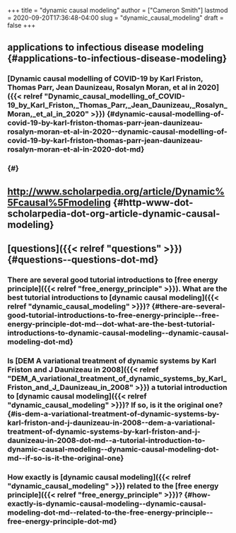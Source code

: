 +++
title = "dynamic causal modeling"
author = ["Cameron Smith"]
lastmod = 2020-09-20T17:36:48-04:00
slug = "dynamic_causal_modeling"
draft = false
+++

## applications to infectious disease modeling {#applications-to-infectious-disease-modeling}


### [Dynamic causal modelling of COVID-19 by Karl Friston, Thomas Parr, Jean Daunizeau, Rosalyn Moran, et al in 2020]({{< relref "Dynamic_causal_modelling_of_COVID-19_by_Karl_Friston,_Thomas_Parr,_Jean_Daunizeau,_Rosalyn_Moran,_et_al_in_2020" >}}) {#dynamic-causal-modelling-of-covid-19-by-karl-friston-thomas-parr-jean-daunizeau-rosalyn-moran-et-al-in-2020--dynamic-causal-modelling-of-covid-19-by-karl-friston-thomas-parr-jean-daunizeau-rosalyn-moran-et-al-in-2020-dot-md}


###  {#}


## <http://www.scholarpedia.org/article/Dynamic%5Fcausal%5Fmodeling> {#http-www-dot-scholarpedia-dot-org-article-dynamic-causal-modeling}


## [questions]({{< relref "questions" >}}) {#questions--questions-dot-md}


### There are several good tutorial introductions to [free energy principle]({{< relref "free_energy_principle" >}}). What are the best tutorial introductions to [dynamic causal modeling]({{< relref "dynamic_causal_modeling" >}})? {#there-are-several-good-tutorial-introductions-to-free-energy-principle--free-energy-principle-dot-md--dot-what-are-the-best-tutorial-introductions-to-dynamic-causal-modeling--dynamic-causal-modeling-dot-md}


### Is [DEM A variational treatment of dynamic systems by Karl Friston and J Daunizeau in 2008]({{< relref "DEM_A_variational_treatment_of_dynamic_systems_by_Karl_Friston_and_J_Daunizeau_in_2008" >}}) a tutorial introduction to [dynamic causal modeling]({{< relref "dynamic_causal_modeling" >}})? If so, is it the original one? {#is-dem-a-variational-treatment-of-dynamic-systems-by-karl-friston-and-j-daunizeau-in-2008--dem-a-variational-treatment-of-dynamic-systems-by-karl-friston-and-j-daunizeau-in-2008-dot-md--a-tutorial-introduction-to-dynamic-causal-modeling--dynamic-causal-modeling-dot-md--if-so-is-it-the-original-one}


### How exactly is [dynamic causal modeling]({{< relref "dynamic_causal_modeling" >}}) related to the [free energy principle]({{< relref "free_energy_principle" >}})? {#how-exactly-is-dynamic-causal-modeling--dynamic-causal-modeling-dot-md--related-to-the-free-energy-principle--free-energy-principle-dot-md}
